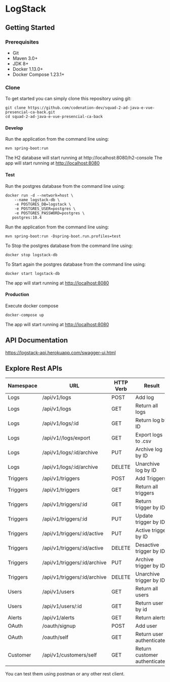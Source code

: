 # LogStack

## Getting Started

### Prerequisites
- Git
- Maven 3.0+
- JDK 8+
- Docker 1.13.0+
- Docker Compose 1.23.1+

### Clone

To get started you can simply clone this repository using git:
```
git clone https://github.com/codenation-dev/squad-2-ad-java-e-vue-presencial-ca-back.git
cd squad-2-ad-java-e-vue-presencial-ca-back
```

#### Develop

Run the application from the command line using:
```
mvn spring-boot:run
```

The H2 database will start running at http://localhost:8080/h2-console
The app will start running at <http://localhost:8080>


#### Test

Run the postgres database from the command line using: 
```
docker run -d --network=host \
    --name logstack-db \
    -e POSTGRES_DB=logstack \
    -e POSTGRES_USER=postgres \
    -e POSTGRES_PASSWORD=postgres \
   postgres:10.4
```

Run the application from the command line using:
```
mvn spring-boot:run -Dspring-boot.run.profiles=test
```

To Stop the postgres database from the command line using:
```
docker stop logstack-db
```

To Start again the postgres database from the command line using:
```
docker start logstack-db
```

The app will start running at <http://localhost:8080>

#### Production

Execute docker compose
```
docker-compose up
```

The app will start running at <http://localhost:8080>

## API Documentation

https://logstack-api.herokuapp.com/swagger-ui.html

## Explore Rest APIs

Namespace     |   URL                        | HTTP Verb        | Result 
--------------|----------------------------- | ---------------- | -------------------------
Logs          | /api/v1/logs                 | POST             | Add log
Logs          | /api/v1/logs                 | GET              | Return all logs
Logs          | /api/v1/logs/:id             | GET              | Return log by ID
Logs          | /api/v1//logs/export         | GET              | Export logs to .csv
Logs          | /api/v1/logs/:id/archive     | PUT              | Archive log by ID
Logs          | /api/v1/logs/:id/archive     | DELETE           | Unarchive log by ID
Triggers      | /api/v1/triggers             | POST             | Add Triggers
Triggers      | /api/v1/triggers             | GET              | Return all triggers
Triggers      | /api/v1/triggers/:id         | GET              | Return trigger by ID
Triggers      | /api/v1/triggers/:id         | PUT              | Update trigger by ID
Triggers      | /api/v1/triggers/:id/active  | PUT              | Active trigger by ID
Triggers      | /api/v1/triggers/:id/active  | DELETE           | Desactive trigger by ID
Triggers      | /api/v1/triggers/:id/archive | PUT              | Archive trigger by ID
Triggers      | /api/v1/triggers/:id/archive | DELETE           | Unarchive trigger by ID
Users         | /api/v1/users                | GET              | Return all users
Users         | /api/v1/users/:id            | GET              | Return user by id
Alerts        | /api/v1/alerts               | GET              | Return alerts
OAuth         | /oauth/signup                | POST             | Add user
OAuth         | /oauth/self                  | GET              | Return user authenticated
Customer      | /api/v1/customers/self       | GET              | Return customer authenticated

You can test them using postman or any other rest client.

